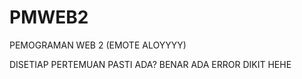 # PMWEB2

PEMOGRAMAN WEB 2 (EMOTE ALOYYYY)

DISETIAP PERTEMUAN PASTI ADA? BENAR ADA ERROR DIKIT HEHE
